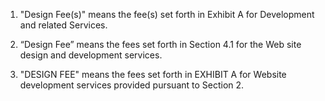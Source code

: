 1. "Design Fee(s)" means the fee(s) set forth in Exhibit A for Development and related Services.

2. “Design Fee” means the fees set forth in Section 4.1 for the Web site design and development services.

3. "DESIGN  FEE"  means  the  fees  set  forth  in  EXHIBIT  A  for Website
development  services  provided  pursuant  to  Section  2.